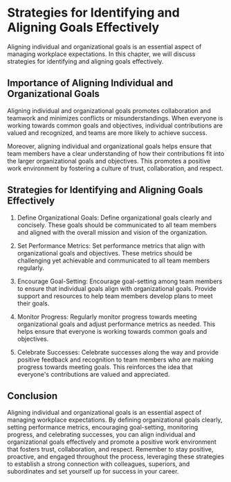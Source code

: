Strategies for Identifying and Aligning Goals Effectively
==================================================================================================================

Aligning individual and organizational goals is an essential aspect of managing workplace expectations. In this chapter, we will discuss strategies for identifying and aligning goals effectively.

Importance of Aligning Individual and Organizational Goals
----------------------------------------------------------

Aligning individual and organizational goals promotes collaboration and teamwork and minimizes conflicts or misunderstandings. When everyone is working towards common goals and objectives, individual contributions are valued and recognized, and teams are more likely to achieve success.

Moreover, aligning individual and organizational goals helps ensure that team members have a clear understanding of how their contributions fit into the larger organizational goals and objectives. This promotes a positive work environment by fostering a culture of trust, collaboration, and respect.

Strategies for Identifying and Aligning Goals Effectively
---------------------------------------------------------

1. Define Organizational Goals: Define organizational goals clearly and concisely. These goals should be communicated to all team members and aligned with the overall mission and vision of the organization.

2. Set Performance Metrics: Set performance metrics that align with organizational goals and objectives. These metrics should be challenging yet achievable and communicated to all team members regularly.

3. Encourage Goal-Setting: Encourage goal-setting among team members to ensure that individual goals align with organizational goals. Provide support and resources to help team members develop plans to meet their goals.

4. Monitor Progress: Regularly monitor progress towards meeting organizational goals and adjust performance metrics as needed. This helps ensure that everyone is working towards common goals and objectives.

5. Celebrate Successes: Celebrate successes along the way and provide positive feedback and recognition to team members who are making progress towards meeting goals. This reinforces the idea that everyone's contributions are valued and appreciated.

Conclusion
----------

Aligning individual and organizational goals is an essential aspect of managing workplace expectations. By defining organizational goals clearly, setting performance metrics, encouraging goal-setting, monitoring progress, and celebrating successes, you can align individual and organizational goals effectively and promote a positive work environment that fosters trust, collaboration, and respect. Remember to stay positive, proactive, and engaged throughout the process, leveraging these strategies to establish a strong connection with colleagues, superiors, and subordinates and set yourself up for success in your career.
